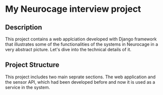 # My Neurocage interview project

## **Description**
This project contains a web applciation developed with Django framework that illustrates some of the functionalities of the systems in Neurocage in a very abstract picture. Let's dive into the technical details of it.

## **Project Structure**
This project includes two main seprate sections. The web application and the sensor API, which had been developed before and now it is used as a service in the system.